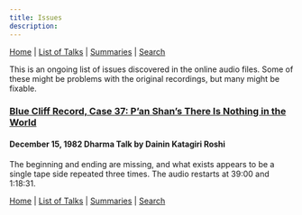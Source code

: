 ```yaml
---
title: Issues
description:
---
```


[Home](index) \| [List of Talks](list) \| [Summaries](summaries) \| [Search](search)

This is an ongoing list of issues discovered in the online audio files. Some of these might be problems with the original recordings, but many might be fixable.

### [Blue Cliff Record, Case 37: P’an Shan’s There Is Nothing in the World](1982-12-15-Blue-Cliff-Record-Case-37)
#### December 15, 1982 Dharma Talk by Dainin Katagiri Roshi

The beginning and ending are missing, and what exists appears to be a single tape side repeated three times. The audio restarts at 39:00 and 1:18:31.



[Home](index) \| [List of Talks](list) \| [Summaries](summaries) \| [Search](search)
